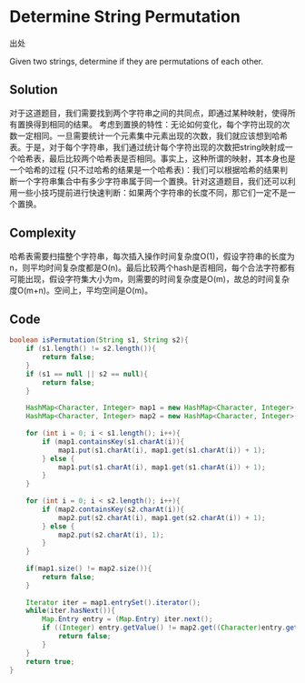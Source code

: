 # Determine String Permutation

出处

Given two strings, determine if they are permutations of each other.

## Solution

对于这道题目，我们需要找到两个字符串之间的共同点，即通过某种映射，使得所有置换得到相同的结果。 考虑到置换的特性：无论如何变化，每个字符出现的次数一定相同。一旦需要统计一个元素集中元素出现的次数，我们就应该想到哈希表。于是，对于每个字符串，我们通过统计每个字符出现的次数把string映射成一个哈希表，最后比较两个哈希表是否相同。事实上，这种所谓的映射，其本身也是一个哈希的过程 (只不过哈希的结果是一个哈希表)：我们可以根据哈希的结果判断一个字符串集合中有多少字符串属于同一个置换。针对这道题目，我们还可以利用一些小技巧提前进行快速判断：如果两个字符串的长度不同，那它们一定不是一个置换。

## Complexity

哈希表需要扫描整个字符串，每次插入操作时间复杂度O(1)，假设字符串的长度为n，则平均时间复杂度都是O(n)。最后比较两个hash是否相同，每个合法字符都有可能出现，假设字符集大小为m，则需要的时间复杂度是O(m)，故总的时间复杂度O(m+n)。空间上，平均空间是O(m)。

## Code

```java
boolean isPermutation(String s1, String s2){
	if (s1.length() != s2.length()){
		return false;
	}
	if (s1 == null || s2 == null){
		return false;
	}
	
	HashMap<Character, Integer> map1 = new HashMap<Character, Integer>();
	HashMap<Character, Integer> map2 = new HashMap<Character, Integer>();
	
	for (int i = 0; i < s1.length(); i++){
		if (map1.containsKey(s1.charAt(i)){
			map1.put(s1.charAt(i), map1.get(s1.charAt(i)) + 1);
		} else {
			map1.put(s1.charAt(i), map1.get(s1.charAt(i)) + 1);
		}
	}
	
	for (int i = 0; i < s2.length(); i++){
		if (map2.containsKey(s2.charAt(i)){
			map2.put(s2.charAt(i), map1.get(s2.charAt(i)) + 1);
		} else {
			map2.put(s2.charAt(i), 1);
		}
	}
	
	if(map1.size() != map2.size()){
		return false;
	}
	
	Iterator iter = map1.entrySet().iterator();
	while(iter.hasNext()){
		Map.Entry entry = (Map.Entry) iter.next();
		if ((Integer) entry.getValue() != map2.get((Character)entry.getKey())){
			return false;
		}
	}
	return true;
}
```


